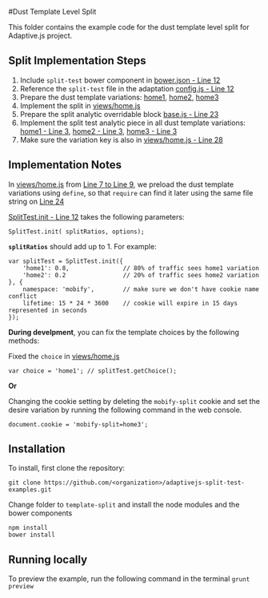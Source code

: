 #Dust Template Level Split

This folder contains the example code for the dust template level split for Adaptive.js project.

## Split Implementation Steps

1. Include `split-test` bower component in [bower.json - Line 12](bower.json#L12)
2. Reference the `split-test` file in the adaptation [config.js - Line 12](adaptation/config.js#L12)
3. Prepare the dust template variations: [home1](adaptation/templates/home1.dust#L11), [home2](adaptation/templates/home2.dust#L11), [home3](adaptation/templates/home3.dust#L11)
4. Implement the split in [views/home.js](adaptation/views/home.js)
5. Prepare the split analytic overridable block [base.js - Line 23](adaptation/templates/base.dust#L23)
6. Implement the split test analytic piece in all dust template variations: [home1 - Line 3](adaptation/templates/home1.dust#L3), [home2 - Line 3](adaptation/templates/home2.dust#L3), [home3 - Line 3](adaptation/templates/home3.dust#L3)
7. Make sure the variation key is also in [views/home.js - Line 28](adaptation/views/home.js#L28)

## Implementation Notes

In [views/home.js](adaptation/views/home.js) from [Line 7 to Line 9](adaptation/views/home.js#L7), we preload the dust template variations using `define`, so that `require` can find it later using the same file string on [Line 24](adaptation/views/home.js#L24)

[SplitTest.init - Line 12](adaptation/views/home.js#L12) takes the following parameters:
```
SplitTest.init( splitRatios, options);
```

**`splitRatios`** should add up to 1. For example:
```
var splitTest = SplitTest.init({
    'home1': 0.8,				// 80% of traffic sees home1 variation
    'home2': 0.2 				// 20% of traffic sees home2 variation
}, {
    namespace: 'mobify',		// make sure we don't have cookie name conflict
    lifetime: 15 * 24 * 3600 	// cookie will expire in 15 days represented in seconds
});
```

**During develpment**, you can fix the template choices by the following methods:

Fixed the `choice` in [views/home.js](adaptation/views/home.js#L21)
```
var choice = 'home1'; // splitTest.getChoice();
```
**Or**

Changing the cookie setting by deleting the `mobify-split` cookie and set the desire variation by running the following command in the web console.
```
document.cookie = 'mobify-split=home3';
```


## Installation

To install, first clone the repository:

```
git clone https://github.com/<organization>/adaptivejs-split-test-examples.git
```
Change folder to `template-split` and install the node modules and the bower components
```
npm install
bower install
```

## Running locally

To preview the example, run the following command in the terminal
```grunt preview```